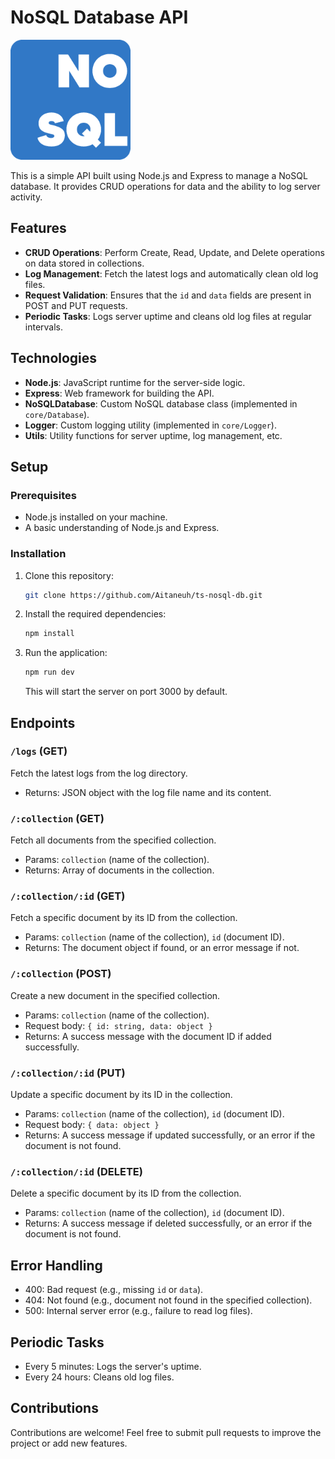 # NoSQL Database API

![No SQL](https://raw.githubusercontent.com/Aitaneuh/ts-nosql-db/refs/heads/main/public/android-chrome-192x192.png)

This is a simple API built using Node.js and Express to manage a NoSQL database. It provides CRUD operations for data and the ability to log server activity.

## Features

- **CRUD Operations**: Perform Create, Read, Update, and Delete operations on data stored in collections.
- **Log Management**: Fetch the latest logs and automatically clean old log files.
- **Request Validation**: Ensures that the `id` and `data` fields are present in POST and PUT requests.
- **Periodic Tasks**: Logs server uptime and cleans old log files at regular intervals.

## Technologies

- **Node.js**: JavaScript runtime for the server-side logic.
- **Express**: Web framework for building the API.
- **NoSQLDatabase**: Custom NoSQL database class (implemented in `core/Database`).
- **Logger**: Custom logging utility (implemented in `core/Logger`).
- **Utils**: Utility functions for server uptime, log management, etc.

## Setup

### Prerequisites

- Node.js installed on your machine.
- A basic understanding of Node.js and Express.

### Installation

1. Clone this repository:
   ```bash
   git clone https://github.com/Aitaneuh/ts-nosql-db.git
   ```

2. Install the required dependencies:
   ```bash
   npm install
   ```

3. Run the application:
   ```bash
   npm run dev
   ```

   This will start the server on port 3000 by default.

## Endpoints

### `/logs` (GET)
Fetch the latest logs from the log directory.
- Returns: JSON object with the log file name and its content.

### `/:collection` (GET)
Fetch all documents from the specified collection.
- Params: `collection` (name of the collection).
- Returns: Array of documents in the collection.

### `/:collection/:id` (GET)
Fetch a specific document by its ID from the collection.
- Params: `collection` (name of the collection), `id` (document ID).
- Returns: The document object if found, or an error message if not.

### `/:collection` (POST)
Create a new document in the specified collection.
- Params: `collection` (name of the collection).
- Request body: `{ id: string, data: object }`
- Returns: A success message with the document ID if added successfully.

### `/:collection/:id` (PUT)
Update a specific document by its ID in the collection.
- Params: `collection` (name of the collection), `id` (document ID).
- Request body: `{ data: object }`
- Returns: A success message if updated successfully, or an error if the document is not found.

### `/:collection/:id` (DELETE)
Delete a specific document by its ID from the collection.
- Params: `collection` (name of the collection), `id` (document ID).
- Returns: A success message if deleted successfully, or an error if the document is not found.

## Error Handling

- 400: Bad request (e.g., missing `id` or `data`).
- 404: Not found (e.g., document not found in the specified collection).
- 500: Internal server error (e.g., failure to read log files).

## Periodic Tasks

- Every 5 minutes: Logs the server's uptime.
- Every 24 hours: Cleans old log files.

## Contributions

Contributions are welcome! Feel free to submit pull requests to improve the project or add new features.